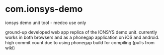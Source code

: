 com.ionsys-demo
===============

ionsys demo unit tool - medco use only

ground-up developed web app replica of the IONSYS demo unit. currently works in both browsers and as a phonegap application on iOS and android. high commit count due to using phonegap build for compiling (pulls from wiki)
